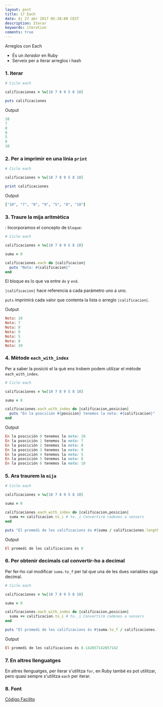 ```yaml
---
layout: post
title: 17 Each
date: dj 27 abr 2017 05:38:00 CEST 
description: Iterar
keywords: iteration
coments: true
---
```


Arreglos con Each

- És un *iterador* en Ruby
- Serveix per a iterar arreglos i hash

### 1. Iterar

```ruby
# Cicle each

calificaciones = %w[10 7 8 9 5 8 10]

puts calificaciones
```

Output

```ruby
10
7
8
9
5
8
10
```
### 2. Per a imprimir en una línia `print`

```ruby
# Cicle each

calificaciones = %w[10 7 8 9 5 8 10]

print calificaciones
```

Output

```ruby
["10", "7", "8", "9", "5", "8", "10"]
```

### 3. Traure la mija aritmètica
:
Incorporamos el concepto de `bloque`:

```ruby
# Cicle each

calificaciones = %w[10 7 8 9 5 8 10]

suma = 0

calificaciones.each do |calificacion|
  puts "Nota: #{calificacion}"
end
```

El bloque es lo que va entre `do` y `end`.

`|calificacion|` hace referencia a cada parámetro uno a uno.

`puts` imprimirá cada valor que contenta la lista o arreglo `|calificacion|`.

Output

```ruby
Nota: 10
Nota: 7
Nota: 8
Nota: 9
Nota: 5
Nota: 8
Nota: 10
```
### 4. Mètode `each_with_index`

Per a saber la posició el la què ens trobem podem utilizar el mètode `each_with_index`.

```ruby
# Cicle each

calificaciones = %w[10 7 8 9 5 8 10]

suma = 0

calificaciones.each_with_index do |calificacion,posicion|
  puts "En la psocición #{posicion} tenemos la nota: #{calificacion}"
end
```

Output

```ruby
En la psocición 0 tenemos la nota: 10
En la psocición 1 tenemos la nota: 7
En la psocición 2 tenemos la nota: 8
En la psocición 3 tenemos la nota: 9
En la psocición 4 tenemos la nota: 5
En la psocición 5 tenemos la nota: 8
En la psocición 6 tenemos la nota: 10
```

### 5. Ara traurem la `mija`

```ruby
# Cicle each

calificaciones = %w[10 7 8 9 5 8 10]

suma = 0

calificaciones.each_with_index do |calificacion,posicion|
  suma += calificacion.to_i # to._i Convertirm cadenes a sensers
end

puts "El promedi de les calificacions és #{suma / calificaciones.length}" # Amb length Obtenim el nombre d'elements
```

Output

```ruby
El promedi de les calificacions és 8
```

### 6. Per obtenir decimals cal convertir-ho a decimal

Per fer-ho cal modificar `suma.to_f` per tal que una de les dues variables siga decimal.

```ruby
# Cicle each

calificaciones = %w[10 7 8 9 5 8 10]

suma = 0

calificaciones.each_with_index do |calificacion,posicion|
  suma += calificacion.to_i # to._i Convertirm cadenes a sensers
end

puts "El promedi de les calificacions és #{suma.to_f / calificaciones.length}" # Amb length Obtenim el nombre d'elements
```

Output

```ruby
El promedi de les calificacions és 8.142857142857142
```

### 7. En altres llenguatges

En altres llenguatges, per iterar s'utilitza `for`, en Ruby també es pot utilitzar, pero quasi sempre s'utilitza `each` per iterar.


### 8. Font

[Código Facilito](https://codigofacilito.com/videos/15-curso-ruby-iterar-arreglos-con-each)
